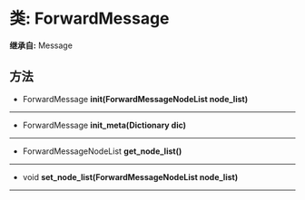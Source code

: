# 类: ForwardMessage  
  
**继承自:** Message  
  
## 方法 
  
- ForwardMessage **init(ForwardMessageNodeList node_list)**  
  
---  
  
- ForwardMessage **init_meta(Dictionary dic)**  
  
---  
  
- ForwardMessageNodeList **get_node_list()**  
  
---  
  
- void **set_node_list(ForwardMessageNodeList node_list)**  
  
---  
  

